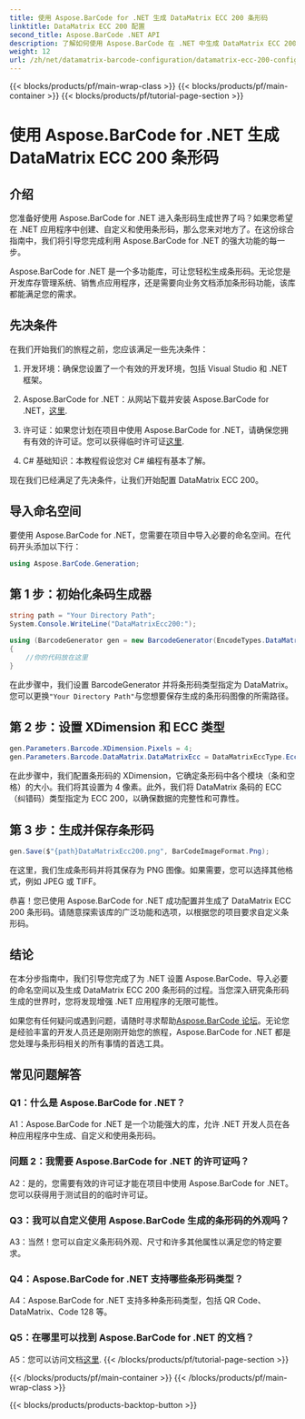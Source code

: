 ```yaml
---
title: 使用 Aspose.BarCode for .NET 生成 DataMatrix ECC 200 条形码
linktitle: DataMatrix ECC 200 配置
second_title: Aspose.BarCode .NET API
description: 了解如何使用 Aspose.BarCode 在 .NET 中生成 DataMatrix ECC 200 条形码。通过高效的条形码创建来简化操作。
weight: 12
url: /zh/net/datamatrix-barcode-configuration/datamatrix-ecc-200-configuration/
---
```


{{< blocks/products/pf/main-wrap-class >}}
{{< blocks/products/pf/main-container >}}
{{< blocks/products/pf/tutorial-page-section >}}

# 使用 Aspose.BarCode for .NET 生成 DataMatrix ECC 200 条形码

## 介绍

您准备好使用 Aspose.BarCode for .NET 进入条形码生成世界了吗？如果您希望在 .NET 应用程序中创建、自定义和使用条形码，那么您来对地方了。在这份综合指南中，我们将引导您完成利用 Aspose.BarCode for .NET 的强大功能的每一步。

Aspose.BarCode for .NET 是一个多功能库，可让您轻松生成条形码。无论您是开发库存管理系统、销售点应用程序，还是需要向业务文档添加条形码功能，该库都能满足您的需求。

## 先决条件

在我们开始我们的旅程之前，您应该满足一些先决条件：

1. 开发环境：确保您设置了一个有效的开发环境，包括 Visual Studio 和 .NET 框架。

2.  Aspose.BarCode for .NET：从网站下载并安装 Aspose.BarCode for .NET，[这里](https://releases.aspose.com/barcode/net/).

3. 许可证：如果您计划在项目中使用 Aspose.BarCode for .NET，请确保您拥有有效的许可证。您可以获得临时许可证[这里](https://purchase.aspose.com/temporary-license/).

4. C# 基础知识：本教程假设您对 C# 编程有基本了解。

现在我们已经满足了先决条件，让我们开始配置 DataMatrix ECC 200。

## 导入命名空间

要使用 Aspose.BarCode for .NET，您需要在项目中导入必要的命名空间。在代码开头添加以下行：

```csharp
using Aspose.BarCode.Generation;
```

## 第 1 步：初始化条码生成器

```csharp
string path = "Your Directory Path";
System.Console.WriteLine("DataMatrixEcc200:");

using (BarcodeGenerator gen = new BarcodeGenerator(EncodeTypes.DataMatrix, "Åspóse.Barcóde©"))
{
    //你的代码放在这里
}
```

在此步骤中，我们设置 BarcodeGenerator 并将条形码类型指定为 DataMatrix。您可以更换`"Your Directory Path"`与您想要保存生成的条形码图像的所需路径。

## 第 2 步：设置 XDimension 和 ECC 类型

```csharp
gen.Parameters.Barcode.XDimension.Pixels = 4;
gen.Parameters.Barcode.DataMatrix.DataMatrixEcc = DataMatrixEccType.Ecc200;
```

在此步骤中，我们配置条形码的 XDimension，它确定条形码中各个模块（条和空格）的大小。我们将其设置为 4 像素。此外，我们将 DataMatrix 条码的 ECC（纠错码）类型指定为 ECC 200，以确保数据的完整性和可靠性。

## 第 3 步：生成并保存条形码

```csharp
gen.Save($"{path}DataMatrixEcc200.png", BarCodeImageFormat.Png);
```

在这里，我们生成条形码并将其保存为 PNG 图像。如果需要，您可以选择其他格式，例如 JPEG 或 TIFF。

恭喜！您已使用 Aspose.BarCode for .NET 成功配置并生成了 DataMatrix ECC 200 条形码。请随意探索该库的广泛功能和选项，以根据您的项目要求自定义条形码。

## 结论

在本分步指南中，我们引导您完成了为 .NET 设置 Aspose.BarCode、导入必要的命名空间以及生成 DataMatrix ECC 200 条形码的过程。当您深入研究条形码生成的世界时，您将发现增强 .NET 应用程序的无限可能性。

如果您有任何疑问或遇到问题，请随时寻求帮助[Aspose.BarCode 论坛](https://forum.aspose.com/c/barcode/13)。无论您是经验丰富的开发人员还是刚刚开始您的旅程，Aspose.BarCode for .NET 都是您处理与条形码相关的所有事情的首选工具。

## 常见问题解答

### Q1：什么是 Aspose.BarCode for .NET？

A1：Aspose.BarCode for .NET 是一个功能强大的库，允许 .NET 开发人员在各种应用程序中生成、自定义和使用条形码。

### 问题 2：我需要 Aspose.BarCode for .NET 的许可证吗？

A2：是的，您需要有效的许可证才能在项目中使用 Aspose.BarCode for .NET。您可以获得用于测试目的的临时许可证。

### Q3：我可以自定义使用 Aspose.BarCode 生成的条形码的外观吗？

A3：当然！您可以自定义条形码外观、尺寸和许多其他属性以满足您的特定要求。

### Q4：Aspose.BarCode for .NET 支持哪些条形码类型？

A4：Aspose.BarCode for .NET 支持多种条形码类型，包括 QR Code、DataMatrix、Code 128 等。

### Q5：在哪里可以找到 Aspose.BarCode for .NET 的文档？

 A5：您可以访问文档[这里](https://reference.aspose.com/barcode/net/).
{{< /blocks/products/pf/tutorial-page-section >}}

{{< /blocks/products/pf/main-container >}}
{{< /blocks/products/pf/main-wrap-class >}}

{{< blocks/products/products-backtop-button >}}
